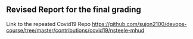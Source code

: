 ## Revised Report for the final grading

Link to the repeated Covid19 Repo https://github.com/sujon2100/devops-course/tree/master/contributions/covid19/nsteele-mhud
